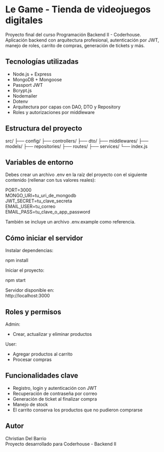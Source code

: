 # Le Game - Tienda de videojuegos digitales

Proyecto final del curso Programación Backend II - Coderhouse.  
Aplicación backend con arquitectura profesional, autenticación por JWT, manejo de roles, carrito de compras, generación de tickets y más.

## Tecnologías utilizadas

- Node.js + Express
- MongoDB + Mongoose
- Passport JWT
- Bcrypt.js
- Nodemailer
- Dotenv
- Arquitectura por capas con DAO, DTO y Repository
- Roles y autorizaciones por middleware

## Estructura del proyecto

src/
├── config/
├── controllers/
├── dto/
├── middlewares/
├── models/
├── repositories/
├── routes/
├── services/
└── index.js

## Variables de entorno

Debes crear un archivo .env en la raíz del proyecto con el siguiente contenido (rellenar con tus valores reales):

PORT=3000  
MONGO_URI=tu_uri_de_mongodb  
JWT_SECRET=tu_clave_secreta  
EMAIL_USER=tu_correo  
EMAIL_PASS=tu_clave_o_app_password

También se incluye un archivo .env.example como referencia.

## Cómo iniciar el servidor

Instalar dependencias:

npm install

Iniciar el proyecto:

npm start

Servidor disponible en:  
http://localhost:3000

## Roles y permisos

Admin:
- Crear, actualizar y eliminar productos

User:
- Agregar productos al carrito
- Procesar compras

## Funcionalidades clave

- Registro, login y autenticación con JWT
- Recuperación de contraseña por correo
- Generación de ticket al finalizar compra
- Manejo de stock
- El carrito conserva los productos que no pudieron comprarse

## Autor

Christian Del Barrio  
Proyecto desarrollado para Coderhouse - Backend II
